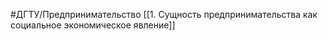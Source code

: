 #ДГТУ/Предпринимательство 
[[1. Сущность предпринимательства как социальное экономическое явление]]
